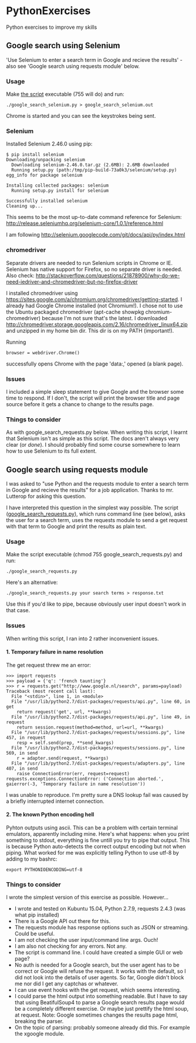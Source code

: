 # PythonExercises
Python exercises to improve my skills

## Google search using Selenium
'Use Selenium to enter a search term in Google and recieve the results' - also see 'Google search using requests module' below.

### Usage
Make [the script](google_search_requests.py) executable (755 will do) and run:

```
./google_search_selenium.py > google_search_selenium.out
```

Chrome is started and you can see the keystrokes being sent.

### Selenium
Installed Selenium 2.46.0 using pip:

```
$ pip install selenium
Downloading/unpacking selenium
  Downloading selenium-2.46.0.tar.gz (2.6MB): 2.6MB downloaded
  Running setup.py (path:/tmp/pip-build-73a0k3/selenium/setup.py) egg_info for package selenium
    
Installing collected packages: selenium
  Running setup.py install for selenium
    
Successfully installed selenium
Cleaning up...
```

This seems to be the most up-to-date command reference for Selenium: http://release.seleniumhq.org/selenium-core/1.0.1/reference.html

I am following http://selenium.googlecode.com/git/docs/api/py/index.html

### chromedriver
Separate drivers are needed to run Selenium scripts in Chrome or IE. Selenium has native support for Firefox, so no separate driver is needed. Also check: http://stackoverflow.com/questions/21878900/why-do-we-need-iedriver-and-chromedriver-but-no-firefox-driver

I installed chromedriver using https://sites.google.com/a/chromium.org/chromedriver/getting-started. I already had Google Chrome installed (not Chromium!). I chose not to use the Ubuntu packaged chromedriver (apt-cache showpkg chromium-chromedriver) because I'm not sure that's the latest. I downloaded http://chromedriver.storage.googleapis.com/2.16/chromedriver_linux64.zip and unzipped in my home bin dir. This dir is on my PATH (important!).

Running

```
browser = webdriver.Chrome()
```

successfully opens Chrome with the page 'data:,' opened (a blank page).

### Issues
I included a simple sleep statement to give Google and the browser some time to respond. If I don't, the script will print the browser title and page source before it gets a chance to change to the results page.

### Things to consider
As with google_search_requests.py below.
When writing this script, I learnt that Selenium isn't as simple as this script. The docs aren't always very clear (or _done_). I should probably find some course somewhere to learn how to use Selenium to its full extent.


## Google search using requests module
I was asked to "use Python and the requests module to enter a search term in Google and recieve the results" for a job application. Thanks to mr. Lutterop for asking this question.

I have interpreted this question in the simplest way possible. The script ([google_search_requests.py](google_search_requests.py)), which runs command line (see below), asks the user for a search term, uses the requests module to send a get request with that term to Google and print the results as plain text.

### Usage
Make the script executable (chmod 755 google_search_requests.py) and run:

```
./google_search_requests.py
```

Here's an alternative:

```
./google_search_requests.py your search terms > response.txt
```

Use this if you'd like to pipe, because obviously user input doesn't work in that case.

### Issues
When writing this script, I ran into 2 rather inconvenient issues.

#### 1. Temporary failure in name resolution
The get request threw me an error:

```
>>> import requests
>>> payload = {'q': 'french taunting'}
>>> r = requests.get("http://www.google.nl/search", params=payload)
Traceback (most recent call last):
  File "<stdin>", line 1, in <module>
  File "/usr/lib/python2.7/dist-packages/requests/api.py", line 60, in get
    return request('get', url, **kwargs)
  File "/usr/lib/python2.7/dist-packages/requests/api.py", line 49, in request
    return session.request(method=method, url=url, **kwargs)
  File "/usr/lib/python2.7/dist-packages/requests/sessions.py", line 457, in request
    resp = self.send(prep, **send_kwargs)
  File "/usr/lib/python2.7/dist-packages/requests/sessions.py", line 569, in send
    r = adapter.send(request, **kwargs)
  File "/usr/lib/python2.7/dist-packages/requests/adapters.py", line 407, in send
    raise ConnectionError(err, request=request)
requests.exceptions.ConnectionError: ('Connection aborted.', gaierror(-3, 'Temporary failure in name resolution'))
```

I was unable to reproduce. I'm pretty sure a DNS lookup fail was caused by a briefly interrupted internet connection.

#### 2. The known Python encoding hell
Pyhton outputs using ascii. This can be a problem with certain terminal emulators, apparently including mine. Here's what happens: when you print something to stdout, everything is fine untill you try to pipe that output. This is because Python auto-detects the correct output encoding but not when piping. What worked for me was explicitly telling Python to use utf-8 by adding to my bashrc:

```
export PYTHONIOENCODING=utf-8
```

### Things to consider
I wrote the simplest version of this exercise as possible. However...

- I wrote and tested on Kubuntu 15.04, Python 2.7.9, requests 2.4.3 (was what pip installed)
- There is a Google API out there for this.
- The requests module has response options such as JSON or streaming. Could be useful.
- I am not checking the user input/command line args. Ouch!
- I am also not checking for any errors. Not any.
- The script is command line. I could have created a simple GUI or web page?
- No auth is needed for a Google search, but the user agent has to be correct or Google will refuse the request. It works with the default, so I did not look into the details of user agents. So far, Google didn't block me nor did I get any captchas or whatever.
- I can use event hooks with the get request, which seems interesting.
- I could parse the html output into something readable. But I have to say that using BeatifulSoup4 to parse a Google search results page would be a completely different exercise. Or maybe just prettify the html soup, at request. Note: Google sometimes changes the results page html, breaking the parser.
- On the topic of parsing: probably someone already did this. For example the xgoogle module.
